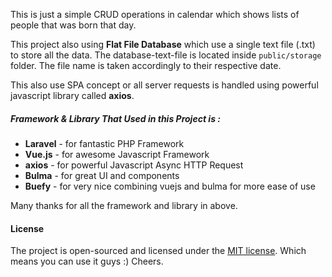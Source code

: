 This is just a simple CRUD operations in calendar which shows lists of people that was born that day. 

This project also using **Flat File Database** which use a single text file (.txt) to store all the data. The database-text-file is located inside `public/storage` folder. The file name is taken accordingly to their respective date.

This also use SPA concept or all server requests is handled using powerful javascript library called **axios**. 


##### Framework & Library That Used in this Project is :

- **Laravel** - for fantastic PHP Framework
- **Vue.js** - for awesome Javascript Framework
- **axios** - for powerful Javascript Async HTTP Request
- **Bulma** - for great UI and components
- **Buefy** - for very nice combining vuejs and bulma for more ease of use

Many thanks for all the framework and library in above.

#### License

The project is open-sourced and licensed under the [MIT license](http://opensource.org/licenses/MIT). 
Which means you can use it guys :) Cheers.
